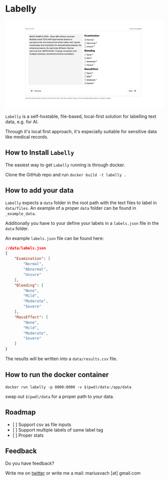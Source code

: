 # Labelly 

![image](/assets/screenshot.png)

`Labelly` is a self-hostable, file-based, local-first solution for labelling text data, e.g. for AI. 

Through it's local first approach, it's especially suitable for sensitive data like medical records. 

## How to Install `Labelly`

The easiest way to get `Labelly` running is through docker. 

Clone the GitHub repo and run `docker build -t labelly .`

## How to add your data

`Labelly` expects a `data` folder in the root path with the text files to label in `data/files`. An example of a proper `data` folder can be found in `_example_data`.

Additionally you have to your define your labels in a `labels.json` file in the `data` folder. 

An example `labels.json` file can be found here: 

```json
//data/labels.json
{
    "Examination": [
        "Normal",
        "Abnormal",
        "Unsure"
    ],
    "Bleeding": [
        "None",
        "Mild",
        "Moderate",
        "Severe"
    ],
    "MassEffect": [
        "None",
        "Mild",
        "Moderate",
        "Severe"
    ]
}
```

The results will be written into a `data/results.csv` file. 

## How to run the docker container

`docker run labelly -p 8000:8000 -v $(pwd)/data:/app/data`

swap out `$(pwd)/data` for a proper path to your data. 

## Roadmap

- [ ] Support csv as file inputs
- [ ] Support multiple labels of same label tag
- [ ] Proper stats

## Feedback

Do you have feedback? 

Write me on [twitter](https://twitter.com/rasmus1610) or write me a mail: mariusvach [at] gmail.com
